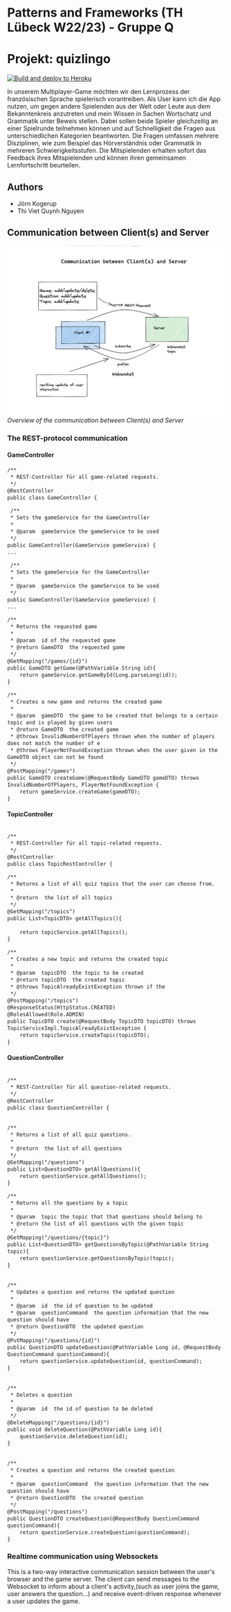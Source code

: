 # Patterns and Frameworks (TH Lübeck W22/23) - Gruppe Q
# Projekt: quizlingo 
[![Build and deploy to Heroku](https://github.com/vquynh/quizlingo/actions/workflows/deploy-to-heroku.yml/badge.svg)](https://github.com/vquynh/quizlingo/actions/workflows/deploy-to-heroku.yml)

In unserem Multiplayer-Game möchten wir den Lernprozess der französischen Sprache spielerisch vorantreiben. Als User kann ich die App nutzen, um gegen andere Spielenden aus der Welt oder Leute aus dem Bekanntenkreis anzutreten und mein Wissen in Sachen Wortschatz und Grammatik unter Beweis stellen. Dabei sollen beide Spieler gleichzeitig an einer Spielrunde teilnehmen können und auf Schnelligkeit die Fragen aus unterschiedlichen Kategorien beantworten. Die Fragen umfassen mehrere Disziplinen, wie zum Beispiel das Hörverständnis oder Grammatik in mehreren Schwierigkeitsstufen. Die Mitspielenden erhalten sofort das Feedback ihres Mitspielenden und können ihren gemeinsamen Lernfortschritt beurteilen.

## Authors
- Jörn Kogerup	
- Thi Viet Quynh Nguyen

## Communication between Client(s) and Server

![alt text](image/overview.png "communication")
*Overview of the communication between Client(s) and Server*

### The REST-protocol communication
#### GameController

```
/**
 * REST-Controller für all game-related requests.
 */
@RestController
public class GameController {
```

```
 /**
 * Sets the gameService for the GameController
 *
 * @param  gameService the gameService to be used
 */
public GameController(GameService gameService) {
...
```

```
 /**
 * Sets the gameService for the GameController
 *
 * @param  gameService the gameService to be used
 */
public GameController(GameService gameService) {
...
```

```
/**
 * Returns the requested game
 *
 * @param  id of the requested game
 * @return GameDTO  the requested game
 */
@GetMapping("/games/{id}")
public GameDTO getGame(@PathVariable String id){
    return gameService.getGameById(Long.parseLong(id));
}
```

```
/**
 * Creates a new game and returns the created game
 *
 * @param  gameDTO  the game to be created that belongs to a certain topic and is played by given users
 * @return GameDTO  the created game
 * @throws InvalidNumberOfPlayers thrown when the number of players does not match the number of e
 * @throws PlayerNotFoundException thrown when the user given in the GameDTO object can not be found
 */
@PostMapping("/games")
public GameDTO createGame(@RequestBody GameDTO gameDTO) throws InvalidNumberOfPlayers, PlayerNotFoundException {
    return gameService.createGame(gameDTO);
}

```

#### TopicController
```

/**
 * REST-Controller für all topic-related requests.
 */
@RestController
public class TopicRestController {
```

```
/**
 * Returns a list of all quiz topics that the user can choose from.
 *
 * @return  the list of all topics
 */
@GetMapping("/topics")
public List<TopicDTO> getAllTopics(){

    return topicService.getAllTopics();
}
```
```
/**
 * Creates a new topic and returns the created topic
 *
 * @param  topicDTO  the topic to be created
 * @return topicDTO  the created topic
 * @throws TopicAlreadyExistException thrown if the 
 */
@PostMapping("/topics")
@ResponseStatus(HttpStatus.CREATED)
@RolesAllowed(Role.ADMIN)
public TopicDTO create(@RequestBody TopicDTO topicDTO) throws TopicServiceImpl.TopicAlreadyExistException {
    return topicService.createTopic(topicDTO);
}

```
#### QuestionController

```

/**
 * REST-Controller für all question-related requests.
 */
@RestController
public class QuestionController {

```

```

/**
 * Returns a list of all quiz questions.
 *
 * @return  the list of all questions
 */
@GetMapping("/questions")
public List<QuestionDTO> getAllQuestions(){
    return questionService.getAllQuestions();
}
```
```
/**
 * Returns all the questions by a topic
 *
 * @param  topic the topic that that questions should belong to
 * @return the list of all questions with the given topic
 */
@GetMapping("/questions/{topic}")
public List<QuestionDTO> getQuestionsByTopic(@PathVariable String topic){
    return questionService.getQuestionsByTopic(topic);
}
```

```

/**
 * Updates a question and returns the updated question
 *
 * @param  id  the id of question to be updated
 * @param  questionCommand  the question information that the new question should have
 * @return QuestionDTO  the updated question
 */
@PutMapping("/questions/{id}")
public QuestionDTO updateQuestion(@PathVariable Long id, @RequestBody QuestionCommand questionCommand){
    return questionService.updateQuestion(id, questionCommand);
}
```

```

/**
 * Deletes a question
 *
 * @param  id  the id of question to be deleted
 */
@DeleteMapping("/questions/{id}")
public void deleteQuestion(@PathVariable Long id){
    questionService.deleteQuestion(id);
}
```

```

/**
 * Creates a question and returns the created question
 *
 * @param  questionCommand  the question information that the new question should have
 * @return QuestionDTO  the created question
 */
@PostMapping("/questions")
public QuestionDTO createQuestion(@RequestBody QuestionCommand questionCommand){
    return questionService.createQuestion(questionCommand);
}

```

### Realtime communication using Websockets 
This is a two-way interactive communication session between the user's browser and the game server.
The client can send messages to the Websocket to inform about a  client's activity,(such as user joins the game, 
user answers the question...) and receive event-driven response whenever a user updates the game. 
